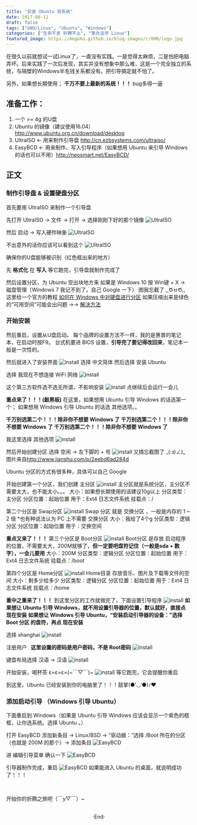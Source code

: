 ```yaml
---
title: "安装 Ubuntu 双系统"
date: 2017-08-12
draft: false
tags: ["GNU/Linux", "Ubuntu", "Windows"]
categories: ["生命不息 折腾不止", "笨办法学 Linux"]
featured_image: https://mogeko.github.io/blog-images/r/000/logo.jpg
---
```

在很久以前就想试一试Linux了，一直没有实践。一是觉得太麻烦，二是怕把电脑弄坏。后来实践了一次后发现，其实并没有想象中那么难，这是一个完全独立的系统，与隔壁的Windows半毛钱关系都没有。把引导搞定就不怕了。

另外，如果想长期使用；
**千万不要上最新的系统！！！**
bug多得一逼

<!-- more -->

## 准备工作：

1. 一个 >= 4g 的U盘
2. Ubuntu 的镜像（建议使用16.04）<http://www.ubuntu.org.cn/download/desktop>
3. UltraISO <- 用来制作引导盘 <http://cn.ezbsystems.com/ultraiso/>
4. EasyBCD <- 用来制作、写入引导程序（如果想用 Ubuntu 来引导 Windows 的话也可以不用）<http://neosmart.net/EasyBCD/>

## 正文

### 制作引导盘 & 设置硬盘分区

首先要用 UltraISO 来制作一个引导盘

先打开 UltraISO -> 文件 -> 打开 -> 选择刚刚下好的那个镜像
![UltraISO](https://mogeko.github.io/blog-images/r/000/UltraISO_1.png)

然后 启动 -> 写入硬件映象
![UltraISO](https://mogeko.github.io/blog-images/r/000/UltraISO_2.png)

不出意外的话你应该可以看到这个
![UltraISO](https://mogeko.github.io/blog-images/r/000/UltraISO_3.png)

确保你的U盘能够被识别（红色框出来的地方）

先 **格式化** 在 **写入** 等它跑完，引导盘就制作完成了

然后设置分区，为 Ubuntu 空出块地方来
如果是 Windows 10 按 Win键 + X -> 磁盘管理（Windows 7 我记不到了，自己 Google 一下）
图我忘截了 ,,ԾㅂԾ,, 这里给一个官方的教程 [如何在 Windows 中对硬盘进行分区](https://support.microsoft.com/zh-cn/help/944248)
如果压缩出来是绿色的“可用空间”可能会出问题
->-> [解决方法](https://answers.microsoft.com/zh-hans/windows/forum/windows_7-windows_install/%E7%A3%81%E7%9B%98%E5%88%86%E5%8C%BA%E8%BD%AC/bd333d12-e04d-46f8-bcd4-91973bb56cb9?auth=1)

### 开始安装

然后重启，设置从U盘启动。
每个品牌的设置方法不一样，我的是惠普的笔记本，在启动时按F9。
台式机要进 BIOS 设置，**引导完了要记得改回来**，笔记本一般是一次性的。

然后就进入了安装界面
![install](https://mogeko.github.io/blog-images/r/000/install_1.jpg)
选择 中文简体 然后选择 安装 Ubuntu

选择 我现在不想连接 WiFi 网络
![install](https://mogeko.github.io/blog-images/r/000/install_2.jpg)

这个第三方软件选不选无所谓，不影响安装
![install](https://mogeko.github.io/blog-images/r/000/install_3.jpg)
点继续后会运行一会儿

**重点来了！！！(敲黑板)**
在这里，如果想用 Ubuntu 引导 Windows 的话选第一个；
如果想用 Windows 引导 Ubuntu 的话选 其他选项。。

**千万别选第二个！！！除非你不想要 Windows 了**
**千万别选第二个！！！除非你不想要 Windows 了**
**千万别选第二个！！！除非你不想要 Windows 了**

我这里选择 其他选项
![install](https://mogeko.github.io/blog-images/r/000/install_4.jpg)

然后开始创建分区
选择 空闲 -> 左下脚的 + 号
![install](https://mogeko.github.io/blog-images/r/000/install_5.jpg)
又搞忘截图了 \_(:з)∠)\_ 图片来自<http://www.jianshu.com/p/2eebd6ad284d>

Ubuntu 分区的方式有很多种，具体可以自己 Google

开始创建第一个分区，我们创建 主分区
![install](https://mogeko.github.io/blog-images/r/000/install_6.png)
主分区就是系统分区，主分区不需要太大，也不能太小。。。
大小：如果想长期使用的话建议10g以上
分区类型：主分区
分区位置：起始位置
用于：Ext4 日志文件系统
挂载点：/

第二个分区是 Swap分区
![install](https://mogeko.github.io/blog-images/r/000/install_7.png)
Swap 分区 就是 交换分区 ，一般是内存的 1 ~ 2 倍
*也有种说法认为 PC 上不需要 交换分区
大小：我给了4个g
分区类型：逻辑分区
分区位置：起始位置
用于：交换空间

**重点又来了！！！**
第三个分区是 Boot分区
![install](https://mogeko.github.io/blog-images/r/000/install_8.png)
Boot分区 是存放 启动程序 的位置，不需要太大，200M就够了，**但一定要吧盘符记住（一般是sda + 数字），一会儿要用**
大小：200M
分区类型：逻辑分区
分区位置：起始位置
用于：Ext4 日志文件系统
挂载点：/boot

第四个分区是 Home分区
![install](https://mogeko.github.io/blog-images/r/000/install_9.png)
Home目录 存放音乐、图片及下载等文件的空间
大小：剩多少给多少
分区类型：逻辑分区
分区位置：起始位置
用于：Ext4 日志文件系统
挂载点：/home

**重中之重来了！！！**
到这里分区的工作就做完了，下面设置引导程序
![install](https://mogeko.github.io/blog-images/r/000/install_10.jpg)
**如果想让 Ubuntu 引导 Windows，就不用设置引导器的位置，默认就好，直接点 现在安装**
**如果想让 Windows 引导 Ubuntu，“安装启动引导器的设备：”选择 Boot 分区 的盘符，再点 现在安装**

选择 shanghai
![install](https://mogeko.github.io/blog-images/r/000/install_11.jpg)

注册用户  **这里设置的密码是用户密码，不是 Root密码**
![install](https://mogeko.github.io/blog-images/r/000/install_12.jpg)

键盘布局选择 汉语 -> 汉语
![install](https://mogeko.github.io/blog-images/r/000/install_13.jpg)

开始安装，喝杯茶 ε=ε=ε=(~￣▽￣)~
![install](https://mogeko.github.io/blog-images/r/000/install_14.jpg)
等它跑完，它会提醒你重启

到这里，Ubuntu 已经安装到你的电脑里了！！！鼓掌(●’◡’●)ﾉ♥

### 添加启动引导 （Windows 引导 Ubuntu）

下面重启到 Windows（如果是 Ubuntu 引导 Windows 应该会显示一个紫色的框框，让你选系统。选择 Ubuntu 。）

打开 EasyBCD
添加新条目 -> Linux/BSD -> “驱动器：”选择 /Boot 所在的分区（也就是 200M 的那个）-> 添加条目
![EasyBCD](https://mogeko.github.io/blog-images/r/000/EasyBCD_1.png)

进 编辑引导菜单 确认一下
![EasyBCD](https://mogeko.github.io/blog-images/r/000/EasyBCD_2.png)

引导器制作完成，重启
![EasyBCD](https://mogeko.github.io/blog-images/r/000/start_up.jpg)
如果能进入 Ubuntu 的桌面，就说明成功了！！！

<br>

开始你的折腾之旅吧（￣y▽￣）~



<br>

<center>  ·End·  </center>